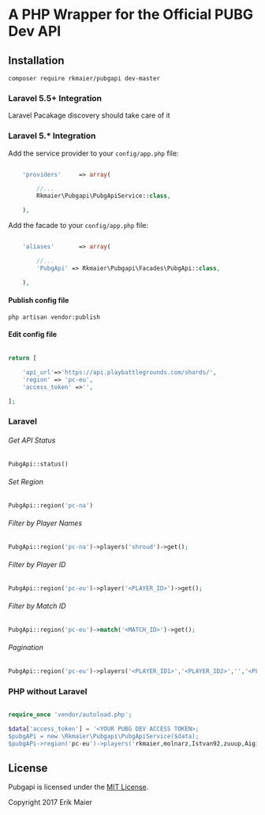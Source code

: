 # A PHP Wrapper for the Official PUBG Dev API

## Installation 

` composer require rkmaier/pubgapi dev-master `

### Laravel 5.5+ Integration
Laravel Pacakage discovery should take care of it

### Laravel 5.* Integration

Add the service provider to your `config/app.php` file:

```php

    'providers'     => array(

        //...
        Rkmaier\Pubgapi\PubgApiService::class,

    ),
```

Add the facade to your `config/app.php` file:

```php

    'aliases'       => array(

        //...
        'PubgApi' => Rkmaier\Pubgapi\Facades\PubgApi::class,

    ),

```
#### Publish config file

`php artisan vendor:publish`

#### Edit config file

```php

return [

    'api_url'=>'https://api.playbattlegrounds.com/shards/',
    'region' => 'pc-eu',
    'access_token' =>'',

];

```


### Laravel

###### Get API Status

```php
PubgApi::status()
```

###### Set Region

```php
PubgApi::region('pc-na')
```

###### Filter by Player Names

```php
PubgApi::region('pc-na')->players('shroud')->get();
```

###### Filter by Player ID

```php
PubgApi::region('pc-eu')->player('<PLAYER_ID>')->get();
```

###### Filter by Match ID

```php
PubgApi::region('pc-eu')->match('<MATCH_ID>')->get();
```

###### Pagination

```php
PubgApi::region('pc-eu')->players('<PLAYER_ID1>','<PLAYER_ID2>','','<PLAYER_ID3>')->limit(1)->offset(2)->get();
```


### PHP without Laravel 

```php

require_once 'vendor/autoload.php'; 

$data['access_token'] = '<YOUR PUBG DEV ACCESS TOKEN>; 
$pubgAPi = new \Rkmaier\Pubgapi\PubgApiService($data); 
$pubgAPi->region('pc-eu')->players('rkmaier,molnarz,Istvan92,zuuup,Aigialeusz')->get());

```


## License

Pubgapi is licensed under the [MIT License](http://opensource.org/licenses/MIT).

Copyright 2017 Erik Maier

